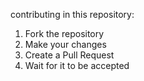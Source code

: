 contributing in this repository:

1. Fork the repository
2. Make your changes
3. Create a Pull Request
4. Wait for it to be accepted
